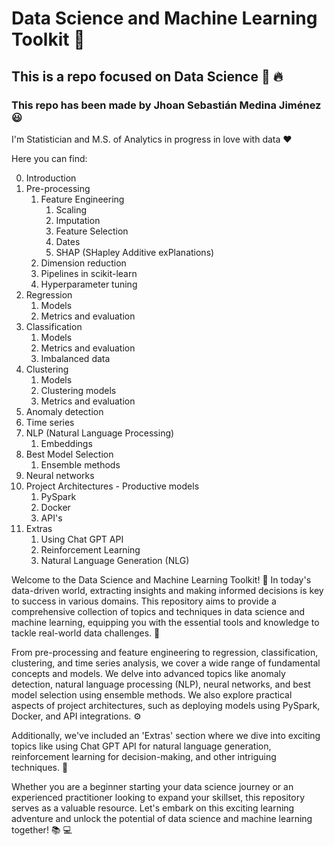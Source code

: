# Data Science and Machine Learning Toolkit :rocket:
## This is a repo focused on Data Science :rocket: :fire: 
### This repo has been made by Jhoan Sebastián Medina Jiménez :smiley:
I'm Statistician and M.S. of Analytics in progress in love with data :heart:

Here you can find:

0. Introduction
1. Pre-processing
    1. Feature Engineering
        1. Scaling
        2. Imputation
        3. Feature Selection
        4. Dates
        5. SHAP (SHapley Additive exPlanations)
    4. Dimension reduction
    5. Pipelines in scikit-learn
    6. Hyperparameter tuning
2. Regression
    1.  Models
    2.  Metrics and evaluation
3. Classification
    1.  Models
    2.  Metrics and evaluation
    3. Imbalanced data
4. Clustering
    1.  Models
    2. Clustering models
    3.  Metrics and evaluation
5. Anomaly detection
6. Time series
7. NLP (Natural Language Processing)
    1. Embeddings
8. Best Model Selection
    1. Ensemble methods
9. Neural networks
10. Project Architectures - Productive models
    1. PySpark
    2. Docker
    3. API's
11. Extras
    1. Using Chat GPT API
    2. Reinforcement Learning
    3. Natural Language Generation (NLG)

Welcome to the Data Science and Machine Learning Toolkit! :tada: In today's data-driven world, extracting insights and making informed decisions is key to success in various domains. This repository aims to provide a comprehensive collection of topics and techniques in data science and machine learning, equipping you with the essential tools and knowledge to tackle real-world data challenges. :muscle:

From pre-processing and feature engineering to regression, classification, clustering, and time series analysis, we cover a wide range of fundamental concepts and models. We delve into advanced topics like anomaly detection, natural language processing (NLP), neural networks, and best model selection using ensemble methods. We also explore practical aspects of project architectures, such as deploying models using PySpark, Docker, and API integrations. :gear:

Additionally, we've included an 'Extras' section where we dive into exciting topics like using Chat GPT API for natural language generation, reinforcement learning for decision-making, and other intriguing techniques. :rocket:

Whether you are a beginner starting your data science journey or an experienced practitioner looking to expand your skillset, this repository serves as a valuable resource. Let's embark on this exciting learning adventure and unlock the potential of data science and machine learning together! :books: :computer:
